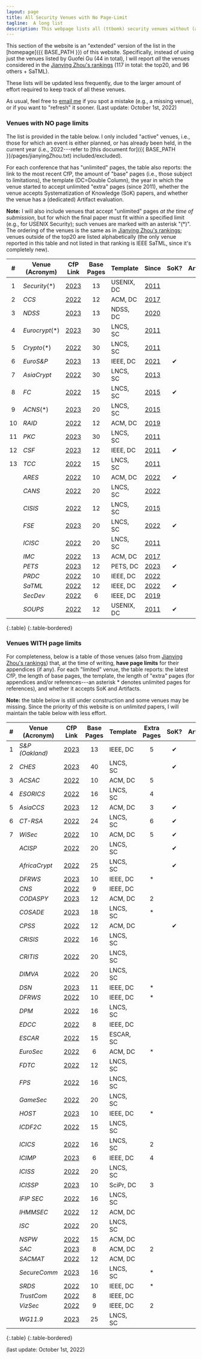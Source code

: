 ```yaml
---
layout: page
title: All Security Venues with No Page-Limit 
tagline:  A long list
description: This webpage lists all (ttbomk) security venues without (and with) page limits
---
```


This section of the website is an "extended" version of the list in the [homepage]({{ BASE_PATH }}) of this website. Specifically, instead of using just the venues listed by Guofei Gu (44 in total), I will report *all* the venues considered in the [Jianying Zhou's rankings](http://jianying.space/conference-ranking.html) (117 in total: the top20, and 96 others + SaTML).

These lists will be updated less frequently, due to the larger amount of effort required to keep track of all these venues.

As usual, feel free to [email me](mailto:giovanni.apruzzese@uni.li) if you spot a mistake (e.g., a missing venue), or if you want to "refresh" it sooner. (Last update: October 1st, 2022)

### Venues with NO page limits
The list is provided in the table below. I only included "active" venues, i.e., those for which an event is either planned, or has already been held, in the current year (i.e., 2022---refer to [this document for]({{ BASE_PATH }}/pages/jianyingZhou.txt) included/excluded).

For each conference that has "unlimited" pages, the table also reports: the link to the most recent CfP, the amount of "base" pages (i.e., those subject to limitations), the template (DC=Double Column), the year in which the venue started to accept unlimited "extra" pages (since 2011), whether the venue accepts Systematization of Knowledge (SoK) papers, and whether the venue has a (dedicated) Artifact evaluation.

**Note:** I will also include venues that accept "unlimited" pages _at the time of submission_, but for which the final paper must fit within a specified limit (e.g., for USENIX Security); such venues are marked with an asterisk "(*)". The ordering of the venues is the same as in [Jianying Zhou's rankings](http://jianying.space/conference-ranking.html); venues outside of the top20 are listed alphabetically (the only venue reported in this table and not listed in that ranking is IEEE SaTML, since it's completely new).




|  #  | Venue (Acronym) |                                 CfP Link                                 | Base Pages | Template   |                                 Since                                  | SoK? | Artifact? |
|:---:|-----------------|:------------------------------------------------------------------------:|:----------:|------------|:----------------------------------------------------------------------:|:----:|:---------:|
|  1  | _Security_(*)   | [2023](https://www.usenix.org/sites/default/files/sec23_cfp_092722.pdf)  |     13     | USENIX, DC |  [2011](https://www.usenix.org/legacy/events/sec11/cfp/sec11cfp.pdf)   |      |     ✔     |
|  2  | _CCS_           | [2022](https://www.sigsac.org/ccs/CCS2022/call-for/call-for-papers.html) |     12     | ACM, DC    |             [2017](https://ccs2017.sigsac.org/papers.html)             |      |     ✔     |
|  3  | _NDSS_          |     [2023](https://www.ndss-symposium.org/ndss2023/call-for-papers/)     |     13     | NDSS, DC   |    [2020](https://www.ndss-symposium.org/ndss2020/call-for-papers/)    |      |           |
|  4  | _Eurocrypt_(*)  |       [2023](https://eurocrypt.iacr.org/2023/papersubmission.php)        |     30     | LNCS, SC   |     [2011](https://www.iacr.org/conferences/eurocrypt2011/cfp.php)     |      |           |
|  5  | _Crypto_(*)     |         [2022](https://crypto.iacr.org/2022/papersubmission.php)         |     30     | LNCS, SC   |      [2011](https://www.iacr.org/conferences/crypto2011/cfp.html)      |      |           |
|  6  | _EuroS&P_       |       [2023](https://www.ieee-security.org/TC/EuroSP2023/cfp.html)       |     13     | IEEE, DC   |      [2021](https://www.ieee-security.org/TC/EuroSP2021/cfp.html)      |  ✔   |           |
|  7  | _AsiaCrypt_     |        [2022](https://asiacrypt.iacr.org/2022/files/AC22-CFP.pdf)        |     30     | LNCS, SC   |      [2013](https://www.iacr.org/conferences/asiacrypt2013/cfp/)       |      |           |
|  8  | _FC_            |                   [2022](http://fc23.ifca.ai/cfp.html)                   |     15     | LNCS, SC   |                  [2015](http://fc15.ifca.ai/cfp.html)                  |  ✔   |
|  9  | _ACNS_(*)       |        [2023](https://sulab-sever.u-aizu.ac.jp/ACNS2023/cfp.html)        |     20     | LNCS, SC   |              [2015](http://acns2015.cs.columbia.edu/cfp/)              |      |           |
| 10  | _RAID_          |             [2022](https://raid2022.cs.ucy.ac.cy/call.html)              |     12     | ACM, DC    |          [2019](http://www.raid-2019.org/callForPapers.html)           |      |           |
| 11  | _PKC_           |           [2023](https://pkc.iacr.org/2023/callforpapers.php)            |     30     | LNCS, SC   |  [2011](https://www.iacr.org/workshops/pkc2011/Call_for_Papers.html)   |      |           |
| 12  | _CSF_           |        [2023](https://www.ieee-security.org/TC/CSF2023/cfp.html)         |     12     | IEEE, DC   |          [2011](http://csf2011.inria.fr/call-for-papers.html)          |  ✔   |           |
| 13  | _TCC_           |          [2022](https://tcc.iacr.org/2022/papersubmission.php)           |     15     | LNCS, SC   |        [2011](https://www.iacr.org/workshops/tcc2011/cfp.html)         |      |           |
|     | _ARES_          |            [2022](https://www.ares-conference.eu/submission/)            |     10     | ACM, DC    |           [2022](https://www.ares-conference.eu/submission/)           |  ✔   |           |
|     | _CANS_          |           [2022](https://www.cans2022.com/call-for-paper.php)            |     20     | LNCS, SC   |          [2022](https://www.cans2022.com/call-for-paper.php)           |      |           |
|     | _CISIS_         |           [2022](http://www.2022.cisisconference.eu/call-for-papers/)            |     12     | LNCS, SC   |          [2015](http://www.wikicfp.com/cfp/servlet/event.showcfp?eventid=42394)           |      |           |
|     | _FSE_           |           [2023](https://fse.iacr.org/2023/callforpapers.php)            |     20     | LNCS, SC   |           [2022](https://fse.iacr.org/2022/files/cfp_21.pdf)           |  ✔   |           |
|     | _ICISC_         |            [2022](http://www.icisc.org/static/callforpapers)             |     20     | LNCS, SC   | [2011](http://www.wikicfp.com/cfp/servlet/event.showcfp?eventid=17239) |      |           |
|     | _IMC_           |          [2022](https://conferences.sigcomm.org/imc/2022/cfp/)           |     13     | ACM, DC    |         [2017](https://conferences.sigcomm.org/imc/2017/cfp/)          |      |           |
|     | _PETS_          |   [2023](https://petsymposium.org/authors23.php#submission-guidelines)   |     12     | PETS, DC   |  [2023](https://petsymposium.org/authors23.php#submission-guidelines)  |  ✔   |           |
|     | _PRDC_          |         [2022](http://prdc.dependability.org/PRDC2022/cfp.html)          |     10     | IEEE, DC   |        [2022](http://prdc.dependability.org/PRDC2022/cfp.html)         |      |           |
|     | _SaTML_         |                [2022](https://satml.org/participate-cfp/)                |     12     | IEEE, DC   |               [2022](https://satml.org/participate-cfp/)               |  ✔   |           |
|     | _SecDev_        |               [2022](https://secdev.ieee.org/2022/papers)                |     6      | IEEE, DC   |              [2019](https://secdev.ieee.org/2019/papers/)              |      |           |
|     | _SOUPS_         |   [2022](https://www.usenix.org/conference/soups2022/call-for-papers)    |     12     | USENIX, DC |           [2011](http://cups.cs.cmu.edu/soups/2011/cfp.html)           |  ✔   |           |
{:.table}
{:.table-bordered}




### Venues WITH page limits

For completeness, below is a table of those venues (also from [Jianying Zhou's rankings](http://jianying.space/conference-ranking.html)) that, at the time of writing, **have page limits** for their appendices (if any). For each "limited" venue, the table reports: the latest CfP, the length of base pages, the template, the length of "extra" pages (for appendices and/or references---an asterisk * denotes unlimited pages for references), and whether it accepts SoK and Artifacts.

**Note:** the table below is still under construction and some venues may be missing. Since the priority of this website is on _unlimited_ papers, I will maintain the table below with less effort.


|  #  | Venue (Acronym) |                                    CfP Link                                    | Base Pages | Template  | Extra Pages | SoK? | Artifact? |
|:---:|-----------------|:------------------------------------------------------------------------------:|:----------:|-----------|:-----------:|:----:|:---------:|
|  1  | _S&P (Oakland)_ |         [2023](https://www.ieee-security.org/TC/SP2023/cfpapers.html)          |     13     | IEEE, DC  |      5      |  ✔   |           |
|  2  | _CHES_          |             [2023](https://ches.iacr.org/2023/cfp-ches2023-v3.pdf)             |     40     | LNCS, SC  |             |  ✔   |     ✔     |
|  3  | _ACSAC_         |             [2022](https://www.acsac.org/2022/submissions/papers/)             |     10     | ACM, DC   |      5      |      |     ✔     |
|  4  | _ESORICS_       |              [2022](https://esorics2022.compute.dtu.dk/cfp.html)               |     16     | LNCS, SC  |      4      |      |           |
|  5  | _AsiaCCS_       |          [2023](https://asiaccs2023.org/datescalls/call-for-papers/)           |     12     | ACM, DC   |      3      |  ✔   |           |
|  6  | _CT-RSA_        |          [2022](https://ct-rsa-2022.auckland.ac.nz/paper-submission/)          |     24     | LNCS, SC  |      6      |  ✔   |           |
|  7  | _WiSec_         |             [2022](https://wisec2022.cs.utsa.edu/call-for-papers/)             |     10     | ACM, DC   |      5      |  ✔   |     ✔     |
|     | _ACISP_         |              [2022](https://uow-ic2.github.io/acisp2022/cfp.html)              |     20     | LNCS, SC  |             |  ✔   |           |
|     | _AfricaCrypt_   |               [2022](https://africacrypt2022.cs.ru.nl/cfp.html)                |     25     | LNCS, SC  |             |  ✔   |           |
|     | _DFRWS_         |               [2023](https://dfrws.org/submission-criteria-eu/)                |     10     | IEEE, DC  |      *      |      |           |
|     | _CNS_           |          [2022](https://cns2022.ieee-cns.org/submission-instructions)          |     9      | IEEE, DC  |             |      |           |
|     | _CODASPY_       |                  [2023](http://www.codaspy.org/2023/cfp.html)                  |     12     | ACM, DC   |      2      |      |           |
|     | _COSADE_        |                [2023](https://www.cosade.org/cosade23/cfp.html)                |     18     | LNCS, SC  |      *      |      |           |
|     | _CPSS_          |        [2022](https://illinois.adsc.com.sg/CPSS2022/CPSS%20CFP2022.pdf)        |     12     | ACM, DC   |             |  ✔   |           |
|     | _CRISIS_        |                   [2022](https://www.crisis2022.redcad.org/)                   |     16     | LNCS, SC  |             |      |           |
|     | _CRITIS_        |                  [2022](https://critis2022.comtessa.org/cfp)                   |     20     | LNCS, SC  |             |      |           |
|     | _DIMVA_         |                   [2022](https://sites.unica.it/dimva2022/)                    |     20     | LNCS, SC  |             |      |           |
|     | _DSN_           |           [2023](https://dsn2023.dei.uc.pt/calls_cfp-research.html)            |     11     | IEEE, DC  |      *      |      |           |
|     | _DFRWS_         |               [2022](https://dfrws.org/submission-criteria-eu/)                |     10     | IEEE, DC  |      *      |      |           |
|     | _DPM_           | [2022](https://deic.uab.cat/conferences/dpm/dpm2022/resources/cfp-dpm2022.txt) |     16     | LNCS, SC  |             |      |           |
|     | _EDCC_          |          [2022](https://webdiis.unizar.es/EDCC22/callforpapers.html)           |     8      | IEEE, DC  |             |      |           |
|     | _ESCAR_         |   [2022](https://www.escar.info/images/pdf/Call_for_Papers_escar_Europe.pdf)   |     15     | ESCAR, SC |             |      |           |
|     | _EuroSec_       |                [2022](https://concordia-h2020.eu/eurosec-2022/)                |     6      | ACM, DC   |      *      |     |           |
|     | _FDTC_          |               [2022](https://fdtc.deib.polimi.it/FDTC22/cfp.pdf)               |     12     | LNCS, SC  |             |     |           |
|     | _FPS_           |                     [2022](https://www.fps-2022.com/cfp/)                      |     16     | LNCS, SC  |             |     |           |
|     | _GameSec_       |                [2022](https://www.gamesec-conf.org/papers.php)                 |     20     | LNCS, SC  |             |     |           |
|     | _HOST_          |            [2023](http://www.hostsymposium.org/call-for-paper.php)             |     10     | IEEE, DC  |      *      |      |           |
|     | _ICDF2C_        |        [2022](https://icdf2c.eai-conferences.org/2022/call-for-papers/)        |     15     | LNCS, SC  |             |      |           |
|     | _ICICS_         |         [2022](https://icics2022.cyber.kent.ac.uk/call_for_papers.php)         |     16     | LNCS, SC  |      2      |      |     ✔     |
|     | _ICIMP_         |         [2023](https://www.iaria.org/conferences2023/CfPICIMP23.html)          |     6      | IEEE, DC  |      4      |      |           |
|     | _ICISS_         |                  [2022](https://www.icissconf.org/calls.html)                  |     20     | LNCS, SC  |             |      |           |
|     | _ICISSP_        |             [2023](https://icissp.scitevents.org/Guidelines.aspx)              |     10     | SciPr, DC |      3      |      |           |
|     | _IFIP SEC_      |     [2022](https://ifipsec2022.compute.dtu.dk/file/IFIPSEC2022-Flyer.pdf)      |     16     | LNCS, SC  |             |      |           |
|     | _IHMMSEC_       |      [2022](https://www.ihmmsec.org/cms/upload/docs/IHMMSEC2022_CFP.pdf)       |     12     | ACM, DC   |             |      |           |
|     | _ISC_           |                [2022](https://isc2022.petra.ac.id/callforpaper)                |     20     | LNCS, SC  |             |      |           |
|     | _NSPW_          |                     [2022](https://www.nspw.org/2022/cfp)                      |     15     | ACM, DC   |             |      |           |
|     | _SAC_           |             [2023](https://www.dmi.unict.it/giamp/sac/cfp2023.php)             |     8      | ACM, DC   |      2      |      |           |
|     | _SACMAT_        |           [2022](https://sacmat.dista.uninsubria.it/2022/papers.php)           |     12     | ACM, DC   |             |      |           |
|     | _SecureComm_    |   [2023](https://securecomm.eai-conferences.org/2022/submission/#authorskit)   |     16     | LNCS, SC  |      *      |      |           |
|     | _SRDS_          |             [2022](https://srds-conference.org/calls/papers.html)              |     10     | IEEE, DC  |      *      |      |           |
|     | _TrustCom_      |   [2022](http://www.ieee-hust-ncc.org/2022/TrustCom/TrustCom%202022CFP.pdf)    |     8      | IEEE, DC  |             |      |           |
|     | _VizSec_        |                   [2022](https://vizsec.org/vizsec2022/#cfp)                   |     9      | IEEE, DC  |      2      |      |           |
|     | _WG11.9_        |         [2023](http://www.ifip119.org/Conferences/WG11-9-CFP-2023.pdf)         |     25     | LNCS, SC  |             |      |           |
{:.table}
{:.table-bordered}

(last update: October 1st, 2022)